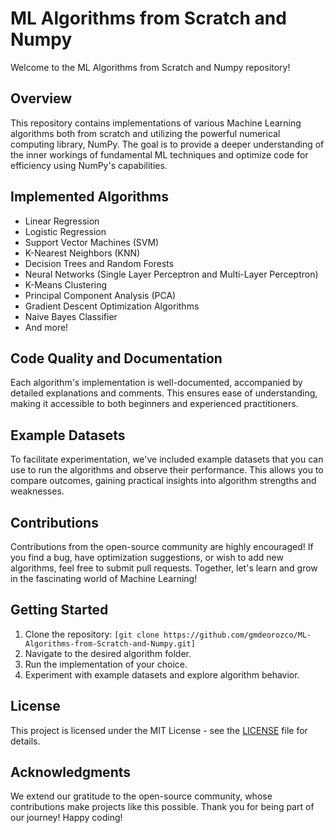 # ML Algorithms from Scratch and Numpy

Welcome to the ML Algorithms from Scratch and Numpy repository!

## Overview

This repository contains implementations of various Machine Learning algorithms both from scratch and utilizing the powerful numerical computing library, NumPy. The goal is to provide a deeper understanding of the inner workings of fundamental ML techniques and optimize code for efficiency using NumPy's capabilities.

## Implemented Algorithms

- Linear Regression
- Logistic Regression
- Support Vector Machines (SVM)
- K-Nearest Neighbors (KNN)
- Decision Trees and Random Forests
- Neural Networks (Single Layer Perceptron and Multi-Layer Perceptron)
- K-Means Clustering
- Principal Component Analysis (PCA)
- Gradient Descent Optimization Algorithms
- Naive Bayes Classifier
- And more!

## Code Quality and Documentation

Each algorithm's implementation is well-documented, accompanied by detailed explanations and comments. This ensures ease of understanding, making it accessible to both beginners and experienced practitioners.

## Example Datasets

To facilitate experimentation, we've included example datasets that you can use to run the algorithms and observe their performance. This allows you to compare outcomes, gaining practical insights into algorithm strengths and weaknesses.

## Contributions

Contributions from the open-source community are highly encouraged! If you find a bug, have optimization suggestions, or wish to add new algorithms, feel free to submit pull requests. Together, let's learn and grow in the fascinating world of Machine Learning!

## Getting Started

1. Clone the repository: `[git clone https://github.com/gmdeorozco/ML-Algorithms-from-Scratch-and-Numpy.git]`
2. Navigate to the desired algorithm folder.
3. Run the implementation of your choice.
4. Experiment with example datasets and explore algorithm behavior.

## License

This project is licensed under the MIT License - see the [LICENSE](LICENSE) file for details.

## Acknowledgments

We extend our gratitude to the open-source community, whose contributions make projects like this possible. Thank you for being part of our journey! Happy coding!
